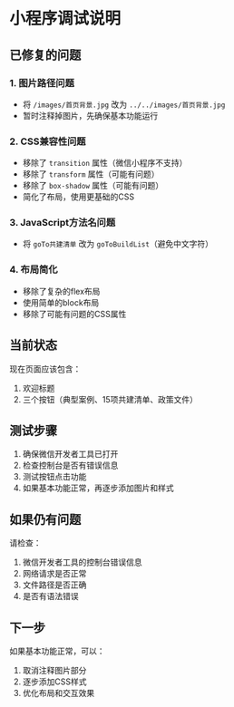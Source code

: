 # 小程序调试说明

## 已修复的问题

### 1. 图片路径问题
- 将 `/images/首页背景.jpg` 改为 `../../images/首页背景.jpg`
- 暂时注释掉图片，先确保基本功能运行

### 2. CSS兼容性问题
- 移除了 `transition` 属性（微信小程序不支持）
- 移除了 `transform` 属性（可能有问题）
- 移除了 `box-shadow` 属性（可能有问题）
- 简化了布局，使用更基础的CSS

### 3. JavaScript方法名问题
- 将 `goTo共建清单` 改为 `goToBuildList`（避免中文字符）

### 4. 布局简化
- 移除了复杂的flex布局
- 使用简单的block布局
- 移除了可能有问题的CSS属性

## 当前状态

现在页面应该包含：
1. 欢迎标题
2. 三个按钮（典型案例、15项共建清单、政策文件）

## 测试步骤

1. 确保微信开发者工具已打开
2. 检查控制台是否有错误信息
3. 测试按钮点击功能
4. 如果基本功能正常，再逐步添加图片和样式

## 如果仍有问题

请检查：
1. 微信开发者工具的控制台错误信息
2. 网络请求是否正常
3. 文件路径是否正确
4. 是否有语法错误

## 下一步

如果基本功能正常，可以：
1. 取消注释图片部分
2. 逐步添加CSS样式
3. 优化布局和交互效果 